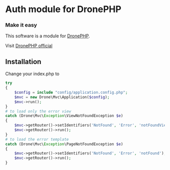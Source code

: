 # Auth module for DronePHP
### Make it easy

This software is a module for [DronePHP](https://github.com/Pleets/DronePHP).

Visit [DronePHP official](http://www.dronephp.com)

## Installation

Change your index.php to

```php
try
{
    $config = include "config/application.config.php";
    $mvc = new Drone\Mvc\Application($config);
    $mvc->run();
}
# to load only the error view
catch (Drone\Mvc\Exception\ViewNotFoundException $e)
{
    $mvc->getRouter()->setIdentifiers('NotFound', 'Error', 'notFoundView');
    $mvc->getRouter()->run();
}
# to load the error template
catch (Drone\Mvc\Exception\PageNotFoundException $e)
{
    $mvc->getRouter()->setIdentifiers('NotFound', 'Error', 'notFound');
    $mvc->getRouter()->run();
}
```
